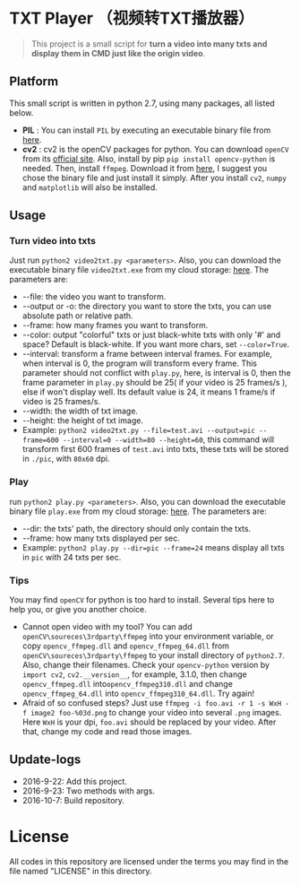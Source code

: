 # TXT Player （视频转TXT播放器）
> This project is a small script for **turn a video into many txts and display them in CMD just like the origin video**.

## Platform
This small script is written in python 2.7, using many packages, all listed below.
* **PIL** : You can install `PIL` by executing an executable binary file from [here](http://effbot.org/media/downloads/PIL-1.1.7.win32-py2.7.exe).
* **cv2** : cv2 is the openCV packages for python. You can download `openCV` from its [official site](http://opencv.org/). Also, install by pip `pip install opencv-python` is needed. Then, install `ffmpeg`. Download it from [here](http://ffmpeg.org/), I suggest you chose the binary file and just install it simply. After you install `cv2`, `numpy` and `matplotlib` will also be installed.

## Usage
### Turn video into txts
Just run `python2 video2txt.py <parameters>`. Also, you can download the executable binary file `video2txt.exe` from my cloud storage: [here](http://7xktmz.com1.z0.glb.clouddn.com/video2txt.exe). The parameters are:
* --file: the video you want to transform.
* --output or -o: the directory you want to store the txts, you can use absolute path or relative path.
* --frame: how many frames you want to transform.
* --color: output "colorful" txts or just black-white txts with only '#' and space? Default is black-white. If you want more chars, set `--color=True`.
* --interval: transform a frame between interval frames. For example, when interval is 0, the program will transform every frame. This parameter should not conflict with `play.py`, here, is interval is 0, then the frame parameter in `play.py` should be 25( if your video is 25 frames/s ), else if won't display well. Its default value is 24, it means 1 frame/s if video is 25 frames/s.
* --width: the width of txt image.
* --height: the height of txt image.
* Example: `python2 video2txt.py --file=test.avi --output=pic --frame=600 --interval=0 --width=80 --height=60`, this command will transform first 600 frames of `test.avi` into txts, these txts will be stored in `./pic`, with `80x60` dpi.

### Play
run `python2 play.py <parameters>`. Also, you can download the executable binary file `play.exe` from my cloud storage: [here](http://7xktmz.com1.z0.glb.clouddn.com/play.exe). The parameters are:
* --dir: the txts' path, the directory should only contain the txts.
* --frame: how many txts displayed per sec.
* Example: `python2 play.py --dir=pic --frame=24` means display all txts in `pic` with 24 txts per sec.

### Tips
You may find `openCV` for python is too hard to install. Several tips here to help you, or give you another choice.
* Cannot open video with my tool? You can add `openCV\soureces\3rdparty\ffmpeg`  into your environment variable, or copy `opencv_ffmpeg.dll` and `opencv_ffmpeg_64.dll` from `openCV\soureces\3rdparty\ffmpeg` to your install directory of `python2.7`. Also, change their filenames. Check your `opencv-python` version by `import cv2`, `cv2.__version__`, for example, 3.1.0, then change `opencv_ffmpeg.dll` into`opencv_ffmpeg310.dll` and change `opencv_ffmpeg_64.dll` into `opencv_ffmpeg310_64.dll`. Try again!
* Afraid of so confused steps? Just use `ffmpeg -i foo.avi -r 1 -s WxH -f image2 foo-%03d.png` to change your video into several `.png` images. Here `WxH` is your dpi, `foo.avi` should be replaced by your video. After that, change my code and read those images.

## Update-logs
* 2016-9-22: Add this project.
* 2016-9-23: Two methods with args.
* 2016-10-7: Build repository.

# License
All codes in this repository are licensed under the terms you may find in the file named "LICENSE" in this directory.